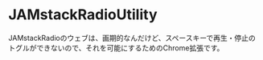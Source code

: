 # JAMstackRadioUtility

JAMstackRadioのウェブは、画期的なんだけど、スペースキーで再生・停止のトグルができないので、それを可能にするためのChrome拡張です。

